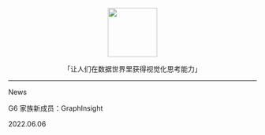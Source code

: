 <p align="center">
  <a href="https://antv.vision">
    <img width="100" src="https://gw.alipayobjects.com/mdn/rms_0d75e8/afts/img/A*T3edT7ChQTQAAAAAAAAAAAAAARQnAQ">
  </a>
</p>

<p align="center">「让人们在数据世界里获得视觉化思考能力」</p>

<hr/>

<div style='display:block'>
  <div>News</div>
  <p>G6 家族新成员：GraphInsight</p>
  <p>2022.06.06</p>
</div>

